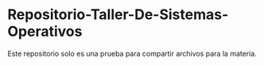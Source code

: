 # Repositorio-Taller-De-Sistemas-Operativos
Este repositorio solo es una prueba para compartir archivos para la materia.
